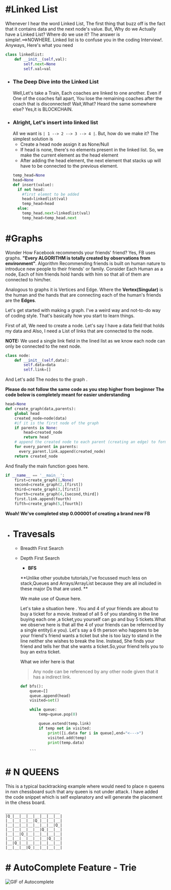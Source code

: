 # #Linked List
Whenever I hear the word Linked List, The first thing that buzz off is the fact that it contains data and the next node's value. But, Why do we Actually have a Linked List? Where do we use it? The answer is simple!.==>NOWHERE. Linked list is to confuse you in the coding Interview!.
Anyways, Here's what you need 
```python
class linkedlist:
    def __init__(self,val):    
        self.next=None
        self.val=val
```
* ### The Deep Dive into the Linked List
  Well,Let's take a Train, Each coaches are linked to one another. Even if One of the coaches fall apart, You lose the remaining coaches after the coach that is disconnected! 
  Wait,What? Heard the same somewhere else? Yes,it is BLOCKCHAIN.
* ### Alright, Let's insert into linked list
    All we want is ``` | 1 --> 2 --> 3 --> 4 | ```. But, how do we make it? 
    The simplest solution is 
    * Create a head node assign it as None/Null
    * If head is none, there's no elements present in the linked list. So, we make the current element as the head element
    * After adding the head element, the next element that stacks up will have to be connected to the previous element.
    ```python
    temp_head=None
    head=None
    def insert(value):
      if not head:
        #first elemnt to be added
        head=linkedlist(val)
        temp_head=head
      else:
        temp_head.next=linkedlist(val)
        temp_head=temp_head.next
     ```
        
# #Graphs
Wonder How Facebook recommends your friends' friend? Yes, FB uses graphs. **"Every ALGORITHM is totally created by observations from environment"**. Algorithm Recommending friends is built on human nature to introduce new people to their friends' or family.
Consider Each Human as a node, Each of him friends hold hands with him so that all of them are connected to him/her. 

Analogous to graphs it is Vertices and Edge. Where the **Vertex(Singular)** is the human and the hands that are connecting each of 
the human's friends are the **Edges**.

Let's get started with making a graph. I've a weird way and not-to-do way of coding style. That's basically how you start to learn things.

First of all, We need to create a node. Let's say I have a data field that holds my data and Also, I need a List of links that are connected to the node. 

**NOTE:** We used a single link field in the lined list as we know each node can only be connected to the next node.
```python
class node:
    def __init__(self,data):
        self.data=data
        self.link=[]
```
And Let's add The nodes to the graph .

**Please do not follow the same code as you step higher from beginner The code below is completely meant for easier understanding**

```python
head=None
def create_graph(data,parents):
    global head
    created_node=node(data)
    #if it is the first node of the graph
    if parents is None:
        head=created_node
        return head    
    # append the created node to each parent (creating an edge) to form a link between 'em.
    for every_parent in parents:
      every_parent.link.append(created_node)
    return created_node 
```
And finally the main function goes here.
```python
if __name__ == '__main__':
    first=create_graph(1,None)
    second=create_graph(2,[first])
    third=create_graph(3,[first])
    fourth=create_graph(4,[second,third])
    first.link.append(fourth)
    fifth=create_graph(5,[fourth])
```
**Woah! We've completed step 0.000001 of creating a brand new FB**
* # Travesals
  * Breadth First Search
  * Depth First Search
    * **BFS**
    
    **Unlike other youtube tutorials,I've focussed much less on stack,Queues and Arrays/ArrayList because they are all included in these major Ds that are used. **
   
    We make use of Queue here. 
    
    Let's take a situation here . You and 4 of your friends are about to buy a ticket for a movie. Instead of all 5 of you standing in the line buying each one ,a ticket,you yourself can go and buy 5 tickets.What we observe here is that all the 4 of your friends can be refernced by a single entity(i.e you). Let's say a 6 th person who happens to be your friend's friend wants a ticket but she is too lazy to stand in the line neither she wishes to break the line. Instead, She finds your friend and tells her that she wants a ticket.So,your friend tells you to buy an extra ticket.
    
    What we infer here is that
    > Any node can be referenced by any other node given that it has a indirect link.
    ```python
    def bfs():
        queue=[]
        queue.append(head)
        visited=set()

        while queue:
            temp=queue.pop(0)

            queue.extend(temp.link)
            if temp not in visited:
                print([i.data for i in queue],end="<--->")
                visited.add(temp)
                print(temp.data) 

        ```

# # N QUEENS
This is a typical backtracking example where would need to place n queens in nxn chessboard such that any queen is not under attack.
I have added the code snippet which is self explanatory and will generate the placement in the chess board.
```
________________________
|Q_|__|__|__|__|__|__|__|
|__|__|__|__|Q_|__|__|__|
|__|__|__|__|__|__|__|Q_|
|__|__|__|__|__|Q_|__|__|
|__|__|Q_|__|__|__|__|__|
|__|__|__|__|__|__|Q_|__|
|__|Q_|__|__|__|__|__|__|
|__|__|__|Q_|__|__|__|__|
```

# # AutoComplete Feature - Trie
![GIF of Autocomplete](https://github.com/TheYk98/DataStructuresAndAlgorithms/blob/master/Ds%20Application/TheYkSearchBar/autoComplete.gif)

